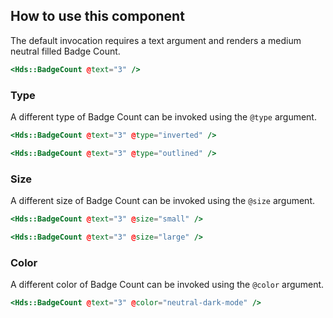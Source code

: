 ## How to use this component

The default invocation requires a text argument and renders a medium neutral filled Badge Count.

```handlebars
<Hds::BadgeCount @text="3" />
```

### Type

A different type of Badge Count can be invoked using the `@type` argument.

```handlebars
<Hds::BadgeCount @text="3" @type="inverted" />
```

```handlebars
<Hds::BadgeCount @text="3" @type="outlined" />
```

### Size

A different size of Badge Count can be invoked using the `@size` argument.

```handlebars
<Hds::BadgeCount @text="3" @size="small" />
```

```handlebars
<Hds::BadgeCount @text="3" @size="large" />
```

### Color

A different color of Badge Count can be invoked using the `@color` argument.

```handlebars
<Hds::BadgeCount @text="3" @color="neutral-dark-mode" />
```
